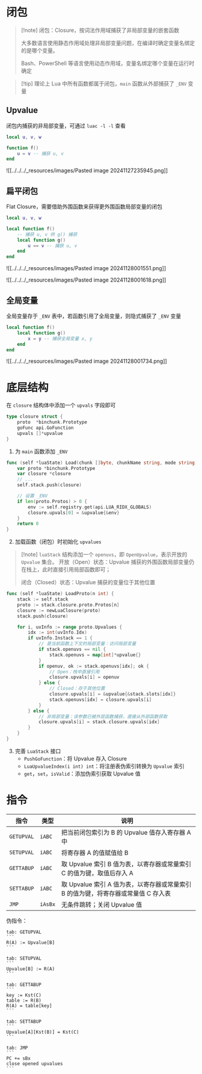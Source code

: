 # 闭包

> [!note] 闭包：Closure，按词法作用域捕获了非局部变量的嵌套函数
> 
> 大多数语言使用静态作用域处理非局部变量问题，在编译时确定变量名绑定的是哪个变量。
> 
> Bash、PowerShell 等语言使用动态作用域，变量名绑定哪个变量在运行时确定

> [!tip] 理论上 Lua 中所有函数都属于闭包，`main` 函数从外部捕获了 `_ENV` 变量
## Upvalue

闭包内捕获的非局部变量，可通过 `luac -l -l` 查看

```lua
local u, v, w

function f()
    u = v -- 捕获 u, v
end
```

![[../../../_resources/images/Pasted image 20241127235945.png]]
## 扁平闭包

Flat Closure，需要借助外围函数来获得更外围函数局部变量的闭包

```lua
local u, v, w

local function f()
    -- 捕获 u, v 供 g() 捕获
    local function g()
        u == v -- 捕获 u, v
    end
end
```

![[../../../_resources/images/Pasted image 20241128001551.png]]

![[../../../_resources/images/Pasted image 20241128001618.png]]
## 全局变量

全局变量存于 `_ENV` 表中，若函数引用了全局变量，则隐式捕获了 `_ENV` 变量

```lua
local function f()
    local function g()
        x = y -- 捕获全局变量 x, y
    end
end
```

![[../../../_resources/images/Pasted image 20241128001734.png]]
# 底层结构

在 `closure` 结构体中添加一个 `upvals` 字段即可

```go title:state/closure.go hl:4
type closure struct {
	proto  *binchunk.Prototype
	goFunc api.GoFunction
	upvals []*upvalue
}
```

1. 为 `main` 函数添加 `_ENV`

```go title:state/api_call.go hl:7-11
func (self *luaState) Load(chunk []byte, chunkName string, mode string) int {
	var proto *binchunk.Prototype
	var closure *closure
	// ...
	self.stack.push(closure)

	// 设置 _ENV
	if len(proto.Protos) > 0 {
		env := self.registry.get(api.LUA_RIDX_GLOBALS)
		closure.upvals[0] = &upvalue{&env}
	}
	return 0
}
```

2. 加载函数（闭包）时初始化 `upvalues`

> [!note] `luaStack` 结构添加一个 `openuvs`，即 `OpenUpvalue`，表示开放的 `Upvalue` 集合。
> 开放（Open）状态：Upvalue 捕获的外围函数局部变量仍在栈上，此时直接引用局部函数即可；
> 
> 闭合（Closed）状态：Upvalue 捕获的变量位于其他位置

```go title:state/api_vm.go hl:7-26
func (self *luaState) LoadProto(n int) {
	stack := self.stack
	proto := stack.closure.proto.Protos[n]
	closure := newLuaClosure(proto)
	stack.push(closure)

	for i, uvInfo := range proto.Upvalues {
		idx := int(uvInfo.Idx)
		if uvInfo.Instack == 1 {
			// 是当前函数上下文的局部变量：访问局部变量
			if stack.openuvs == nil {
				stack.openuvs = map[int]*upvalue{}
			}
			if openuv, ok := stack.openuvs[idx]; ok {
				// Open：栈中直接引用
				closure.upvals[i] = openuv
			} else {
				// Closed：存于其他位置
				closure.upvals[i] = &upvalue{&stack.slots[idx]}
				stack.openuvs[idx] = closure.upvals[i]
			}
		} else {
			// 非局部变量：该参数已被外层函数捕获，直接从外部函数获取
			closure.upvals[i] = stack.closure.upvals[idx]
		}
	}
}
```

3. 完善 `LuaStack` 接口
	- `PushGoFunction`：将 Upvalue 存入 Closure
	- `LuaUpvalueIndex(i int) int`：将注册表伪索引转换为 `Upvalue` 索引
	- `get`，`set`，`isValid`：添加伪索引获取 Upvalue 值
# 指令

| 指令         | 类型      | 说明                                                 |
| ---------- | ------- | -------------------------------------------------- |
| `GETUPVAL` | `iABC`  | 把当前闭包索引为 B 的 Upvalue 值存入寄存器 A 中                    |
| `SETUPVAL` | `iABC`  | 将寄存器 A 的值赋值给 B                                     |
| `GETTABUP` | `iABC`  | 取 Upvalue 索引 B 值为表，以寄存器或常量索引 C 的值为键，取值后存入 A        |
| `SETTABUP` | `iABC`  | 取 Upvalue 索引 A 值为表，以寄存器或常量索引 B 的值为键，将寄存器或常量值 C 存入表 |
| `JMP`      | `iAsBx` | 无条件跳转；关闭 Upvalue 值                                 |
伪指令：
````tabs
tab: GETUPVAL
```
R(A) := Upvalue[B]
```

tab: SETUPVAL
```
Upvalue[B] := R(A)
```

tab: GETTABUP
```
key := Kst(C)
table := R(B)
R(A) = table[key]
```

tab: SETTABUP
```
Upvalue[A][Kst(B)] = Kst(C)
```

tab: JMP
```
PC += sBx
close opened upvalues
```
````
